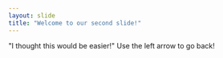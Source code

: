 ```yaml
---
layout: slide
title: "Welcome to our second slide!"
---
```

"I thought this would be easier!"
Use the left arrow to go back!
